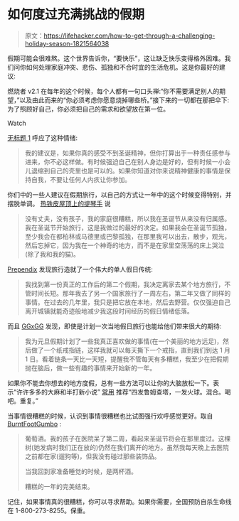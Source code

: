 # 如何度过充满挑战的假期

> 原文：<https://lifehacker.com/how-to-get-through-a-challenging-holiday-season-1821564038>

假期可能会很难熬。这个世界告诉你，“要快乐”，这让缺乏快乐变得格外困难。我们问你如何处理家庭冲突、悲伤、孤独和不合时宜的生活危机。这是你最好的建议:

燃烧者 v2.1 在每年的这个时候，每个人都有一句口头禅:“你不需要满足别人的期望，”以及由此而来的“你必须考虑你愿意烧掉哪些桥。”接下来的一切都在那把伞下:为了照顾好自己，你必须把自己的需求和欲望放在第一位。

Watch

[无标题 1](https://kinja.com/theuntitled1) 呼应了这种情绪:

> 我的建议是，如果你真的感受不到圣诞精神，但你打算出于一种责任感参与进来，你不必这样做。有时候强迫自己在别人身边是好的，但有时候一小会儿退缩到自己的壳里也是可以的。如果你知道对你来说精神健康的事情是保持自我，不要让任何人内疚让你参加。

你们中的一些人建议在假期旅行，以自己的方式让一年中的这个时候变得特别，并摆脱单调。 [热铁皮屋顶上的提琴手](https://kinja.com/fiddlerhtr) 说

> 没有丈夫，没有孩子，我的家庭很糟糕，所以我在圣诞节从来没有归属感。我在圣诞节开始旅行，这是我做过的最好的决定。如果我会在圣诞节孤独，至少我会在都柏林或马德里或巴黎孤独，在那里我可以出去，散步，观光，然后忘掉它，因为我在一个神奇的地方，而不是在家里空荡荡的床上哭泣(除了我和我的猫)。

[Prependix](https://kinja.com/prependix) 发现旅行造就了一个伟大的单人假日传统:

> 我找到第一份真正的工作后的第二个假期，我决定离家去某个地方旅行，不管时间长短。那年我去了另一个国家旅行了一周左右，第二年又做了同样的事情。在过去的几年里，我只是把它放在本地，然后去野营。仅仅强迫自己离开城镇就能奇迹般地减少我这段时间经历的假日情绪低落。

而且 [GGxGG](https://kinja.com/ggxggxgg) 发现，即使是计划一次当地假日旅行也能给他们带来很大的期待:

> 我为元旦假期计划了一些我真正喜欢做的事情(在一个美丽的地方远足)，然后做了一个纸戒指链，这样我就可以每天撕下一个戒指，直到我们到达 1 月 1 日。看着链条一天比一天短，提醒我不管每天有多糟糕，我至少在把假期抛在脑后，做一些有趣的事情来开始新的一年。

如果你不能去你想去的地方度假，总有一些方法可以让你的大脑放松一下。表示“许许多多的大麻和半打新小说” [常用](https://kinja.com/CommonVices) 推荐“四发鲁姆查塔，一发火球。混合。喝吧。重复。”

当事情很糟糕的时候，认识到事情很糟糕也比试图强行欢呼感觉更好。取自 [BurntFootGumbo](https://kinja.com/burntfootgumbo) :

> 葡萄酒。我的孩子在医院呆了第二周，看起来圣诞节将会在那里度过。这棵树(她发病时我们正在放的)仍然在我们离开的地方。虽然我每天晚上去医院之前都在家(遛狗等)，但我没有碰过那些装饰品。
> 
> 当我回到家准备睡觉的时候，是两杯酒。
> 
> 糟糕的一年的完美结束。

记住，如果事情真的很糟糕，你可以寻求帮助。如果你需要，全国预防自杀生命线在 1-800-273-8255。保重。